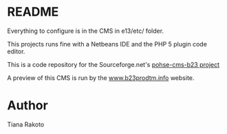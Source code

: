 # README #

Everything to configure is in the CMS in e13/etc/ folder.

This projects runs fine with a Netbeans IDE and the PHP 5 plugin code editor.

This is a code repository for the Sourceforge.net's [pohse-cms-b23 project](https://sourceforge.net/projects/pohse/)

A preview of this CMS is run by the www.b23prodtm.info website.

# Author #
Tiana Rakoto